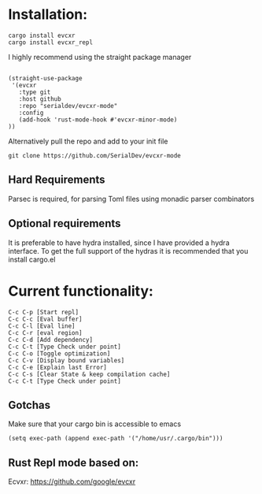 # Installation:

```
cargo install evcxr
cargo install evcxr_repl
```

I highly recommend using the straight package manager

```

(straight-use-package
 '(evcxr
   :type git
   :host github
   :repo "serialdev/evcxr-mode"
   :config
   (add-hook 'rust-mode-hook #'evcxr-minor-mode)
))
```

Alternatively pull the repo and add to your init file
```
git clone https://github.com/SerialDev/evcxr-mode
```

## Hard Requirements
Parsec is required, for parsing Toml files using monadic parser combinators


## Optional requirements

It is preferable to have hydra installed, since I have provided a hydra interface.
To get the full support of the hydras it is recommended that you install cargo.el

# Current functionality:

```
C-c C-p [Start repl]
C-c C-c [Eval buffer]
C-c C-l [Eval line]
C-c C-r [eval region]
C-c C-d [Add dependency]
C-c C-t [Type Check under point]
C-c C-o [Toggle optimization]
C-c C-v [Display bound variables]
C-c C-e [Explain last Error]
C-c C-s [Clear State & keep compilation cache]
C-c C-t [Type Check under point]
```

## Gotchas
Make sure that your cargo bin is accessible to emacs
```
(setq exec-path (append exec-path '("/home/usr/.cargo/bin")))
```

## Rust Repl mode based on:

Ecvxr: https://github.com/google/evcxr
